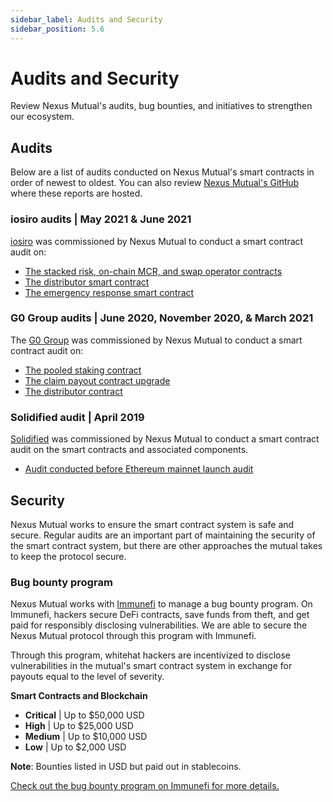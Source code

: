```yaml
---
sidebar_label: Audits and Security
sidebar_position: 5.6
---
```


# Audits and Security

Review Nexus Mutual's audits, bug bounties, and initiatives to strengthen our ecosystem.

## Audits

Below are a list of audits conducted on Nexus Mutual's smart contracts in order of newest to oldest. You can also review [Nexus Mutual's GitHub](https://github.com/NexusMutual/smart-contracts) where these reports are hosted.

### iosiro audits | May 2021 & June 2021

[iosiro](https://iosiro.com/) was commissioned by Nexus Mutual to conduct a smart contract audit on:
* [The stacked risk, on-chain MCR, and swap operator contracts](https://iosiro.com/audits/nexus-mutual-stacked-risk-on-chain-mcr-and-swap-operator-smart-contract-audit)
* [The distributor smart contract](https://iosiro.com/audits/nexus-mutual-distributor-smart-contract-audit)
* [The emergency response smart contract](https://iosiro.com/audits/nexus-mutual-emergency-response-smart-contract-audit)

### G0 Group audits | June 2020, November 2020, & March 2021

The [G0 Group](https://github.com/g0-group) was commissioned by Nexus Mutual to conduct a smart contract audit on:
* [The pooled staking contract](https://github.com/g0-group/Audits/blob/master/G0Group-NexusMutual2020Jun.pdf)
* [The claim payout contract upgrade](https://nexusmutual.io/pages/G0Group-Nexus_CPU.pdf)
* [The distributor contract](https://nexusmutual.io/pages/G0Group-NexusMutualDistributor.pdf)

### Solidified audit | April 2019

[Solidified](https://solidified.io/) was commissioned by Nexus Mutual to conduct a smart contract audit on the smart contracts and associated components. 
* [Audit conducted before Ethereum mainnet launch audit](https://github.com/solidified-platform/audits/blob/master/Audit%20Report%20-%20Nexus%20Mutual%20%5B22.04.2019%5D.pdf)

## Security

Nexus Mutual works to ensure the smart contract system is safe and secure. Regular audits are an important part of maintaining the security of the smart contract system, but there are other approaches the mutual takes to keep the protocol secure.

### Bug bounty program

Nexus Mutual works with [Immunefi](https://immunefi.com/) to manage a bug bounty program. On Immunefi, hackers secure DeFi contracts, save funds from theft, and get paid for responsibly disclosing vulnerabilities. We are able to secure the Nexus Mutual protocol through this program with Immunefi.

Through this program, whitehat hackers are incentivized to disclose vulnerabilities in the mutual's smart contract system in exchange for payouts equal to the level of severity.

**Smart Contracts and Blockchain**
* **Critical** | Up to $50,000 USD
* **High** | Up to $25,000 USD
* **Medium** | Up to $10,000 USD
* **Low** | Up to $2,000 USD

**Note**: Bounties listed in USD but paid out in stablecoins.

[Check out the bug bounty program on Immunefi for more details.](https://immunefi.com/bounty/nexusmutual/)